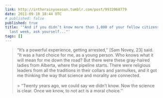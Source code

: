 ```yaml
---
link: http://intherainyseason.tumblr.com/post/9932068779
date: 2011-09-10 18:44 UTC
# published: false
published: true
title: '"And if you didn’t know more than 1,000 of your fellow citizens got arrested
  last week, ask yourself..."'
tags: []
---
```


> “It’s a powerful experience, getting arrested,’’ [Sam Novey, 23] said. “It was a hard choice for me, as a young person. Who knows what it will mean for me down the road? But there were these gray-haired ladies from Alberta, where the pipeline starts. There were religious leaders from all the traditions in their collars and yarmulkes, and it got me thinking the way that science and morality are connected.<br><br>> “Twenty years ago, we could say we didn’t know. Now the science is clear. Once we know, to not act is a moral choice.’’
